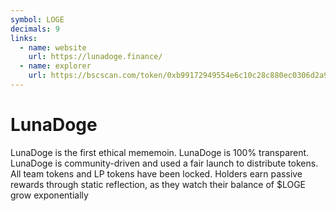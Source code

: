 ```yaml
---
symbol: LOGE
decimals: 9
links:
  - name: website
    url: https://lunadoge.finance/
  - name: explorer
    url: https://bscscan.com/token/0xb99172949554e6c10c28c880ec0306d2a9d5c753
---
```


# LunaDoge

LunaDoge is the first ethical mememoin. LunaDoge is 100% transparent. LunaDoge is community-driven and used a fair launch to distribute tokens. All team tokens and LP tokens have been locked. Holders earn passive rewards through static reflection, as they watch their balance of $LOGE grow exponentially
